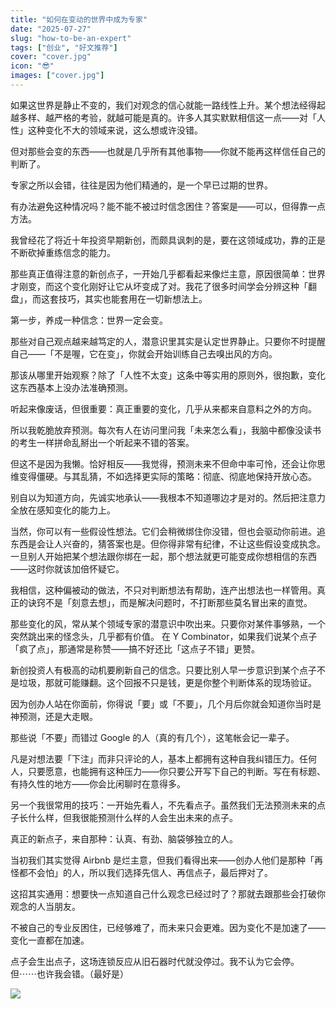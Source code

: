 ```yaml
---
title: "如何在变动的世界中成为专家"
date: "2025-07-27"
slug: "how-to-be-an-expert"
tags: ["创业", "好文推荐"]
cover: "cover.jpg"
icon: "😎"
images: ["cover.jpg"]
---
```

如果这世界是静止不变的，我们对观念的信心就能一路线性上升。某个想法经得起越多样、越严格的考验，就越可能是真的。许多人其实默默相信这一点——对「人性」这种变化不大的领域来说，这么想或许没错。



但对那些会变的东西——也就是几乎所有其他事物——你就不能再这样信任自己的判断了。



专家之所以会错，往往是因为他们精通的，是一个早已过期的世界。



有办法避免这种情况吗？能不能不被过时信念困住？答案是——可以，但得靠一点方法。



我曾经花了将近十年投资早期新创，而颇具讽刺的是，要在这领域成功，靠的正是不断砍掉重练信念的能力。



那些真正值得注意的新创点子，一开始几乎都看起来像烂主意，原因很简单：世界才刚变，而这个变化刚好让它从坏变成了对。我花了很多时间学会分辨这种「翻盘」，而这套技巧，其实也能套用在一切新想法上。



第一步，养成一种信念：世界一定会变。



那些对自己观点越来越笃定的人，潜意识里其实是认定世界静止。只要你不时提醒自己——「不是喔，它在变」，你就会开始训练自己去嗅出风的方向。



那该从哪里开始观察？除了「人性不太变」这条中等实用的原则外，很抱歉，变化这东西基本上没办法准确预测。



听起来像废话，但很重要：真正重要的变化，几乎从来都来自意料之外的方向。



所以我乾脆放弃预测。每次有人在访问里问我「未来怎么看」，我脑中都像没读书的考生一样拼命乱掰出一个听起来不错的答案。



但这不是因为我懒。恰好相反——我觉得，预测未来不但命中率可怜，还会让你思维变得僵硬。与其乱猜，不如选择更实际的策略：彻底、彻底地保持开放心态。



别自以为知道方向，先诚实地承认——我根本不知道哪边才是对的。然后把注意力全放在感知变化的能力上。



当然，你可以有一些假设性想法。它们会稍微绑住你没错，但也会驱动你前进。追东西是会让人兴奋的，猜答案也是。但你得非常有纪律，不让这些假设变成执念。
一旦别人开始把某个想法跟你绑在一起，那个想法就更可能变成你想相信的东西——这时你就该加倍怀疑它。



我相信，这种偏被动的做法，不只对判断想法有帮助，连产出想法也一样管用。真正的诀窍不是「刻意去想」，而是解决问题时，不打断那些莫名冒出来的直觉。



那些变化的风，常从某个领域专家的潜意识中吹出来。只要你对某件事够熟，一个突然跳出来的怪念头，几乎都有价值。
在 Y Combinator，如果我们说某个点子「疯了点」，那通常是称赞——搞不好还比「这点子不错」更赞。



新创投资人有极高的动机要刷新自己的信念。只要比别人早一步意识到某个点子不是垃圾，那就可能赚翻。这个回报不只是钱，更是你整个判断体系的现场验证。



因为创办人站在你面前，你得说「要」或「不要」，几个月后你就会知道你当时是神预测，还是大走眼。



那些说「不要」而错过 Google 的人（真的有几个），这笔帐会记一辈子。



凡是对想法要「下注」而非只评论的人，基本上都拥有这种自我纠错压力。任何人，只要愿意，也能拥有这种压力——你只要公开写下自己的判断。写在有标题、有持久性的地方——你会比闲聊时在意得多。



另一个我很常用的技巧：一开始先看人，不先看点子。虽然我们无法预测未来的点子长什么样，但我很能预测什么样的人会生出未来的点子。



真正的新点子，来自那种：认真、有劲、脑袋够独立的人。



当初我们其实觉得 Airbnb 是烂主意，但我们看得出来——创办人他们是那种「再怪都不会怕」的人，所以我们选择先信人、再信点子，最后押对了。



这招其实通用：想要快一点知道自己什么观念已经过时了？那就去跟那些会打破你观念的人当朋友。



不被自己的专业反困住，已经够难了，而未来只会更难。因为变化不是加速了——变化一直都在加速。



点子会生出点子，这场连锁反应从旧石器时代就没停过。我不认为它会停。
但⋯⋯也许我会错。（最好是）




![](https://prod-files-secure.s3.us-west-2.amazonaws.com/112d0858-5090-4d34-a606-b75eb8d65fd2/46476355-9cf3-4e99-9b7a-3531bc426380/1000202064.png?X-Amz-Algorithm=AWS4-HMAC-SHA256&X-Amz-Content-Sha256=UNSIGNED-PAYLOAD&X-Amz-Credential=ASIAZI2LB4665VVARO4B%2F20250906%2Fus-west-2%2Fs3%2Faws4_request&X-Amz-Date=20250906T224252Z&X-Amz-Expires=3600&X-Amz-Security-Token=IQoJb3JpZ2luX2VjEC0aCXVzLXdlc3QtMiJHMEUCIQDZQWVhqEKfpB8ynYVIhOqw%2FfqbFve19t6jvLKZ5jHZngIgLi1b8Lz%2BsYrFHTrcdhXIVnonJS5KrfQXmtMo5HqzYRkqiAQIlv%2F%2F%2F%2F%2F%2F%2F%2F%2F%2FARAAGgw2Mzc0MjMxODM4MDUiDN5iUZolJfuQUYnM7yrcAxenvfvfdCy%2BAK2CjypGZS4Uxmqqi465CcrmM6VCajOXqWFBAzIYq8lF815uuQQJEkHRLZ2PqHS3xFP43KlfN0PGzPtbvcBZSxP5%2FNgHG8JPRBXa8aI9fx%2FwMwJmjhhYVavP3K5Dw7%2FkImfjeMo14StYO4fmzkMCCFitMPe4Afq4b9WKrSszSiR3VhnsGTWP9VBZNXma4zKjS%2BO%2BRHtk5z05JmV1GwYtXOAlK5XOUiwnT8kn%2FwnC6oKI2oENstkzJvy2S6gloRE1wuzrvbof6hW8lgbZGWBTgg75ZyYwAOeYf%2B4E2y1B9fBs02YSphtEN09Zsh414ElHuPlmbrV0hWS5CZ7kRY0uslaKxSp%2B9m2Sm7qZPy6m05Cc1Ja4Ob67MYugQhNdkm%2BcyJ8M7Sq1uCy8VTv47Zf5Enx1Oe2%2FRex8T2%2B7bALCOtKDWKiwPSJ1mcBA4oMm6Q%2F%2F4%2Bw40iZfZ4feXpubzbDSyZXCVuj6wa3VL8A%2B%2BMWMhtgAZam4qNwqbACNcBKaI2cna8U6RAnXbpJ8MGiyHEl5e8QpxQz6eG%2F7fblRh4eILwccZ2mKEXRBFGjMFBbfkm3t14wLPL%2B%2Fq8tVdU7zpMjDiWgiVEcW4z72Ff60oAUPyja8eyO6MJCy8sUGOqUBids4zOG4HnK9VISzEu5sHusU1mM72hthzBtSMpgLgw%2BbARr3APXLduJ2265BjpoUGqYvx3gGzOM4c8u53dfhmjjUEFM34TmC4LS82huW44iC00X%2FmBO3yWHM0BM5mOStUPzEBFfQyPK66fQsQmSrCtBvzpROLFQQO8h6bFOSSFdr888qNmUeWgfePwD08dOVCRzE0h4u6Bq2VvPBxBOEyFFmdq0m&X-Amz-Signature=1ebc4471af97ee0698db7342ad6ba492317572122a674e7182bf1b8006f9741d&X-Amz-SignedHeaders=host&x-amz-checksum-mode=ENABLED&x-id=GetObject)

